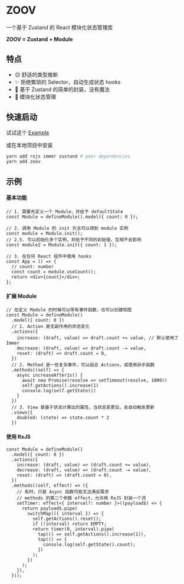 # ZOOV

一个基于 Zustand 的 React 模块化状态管理库

**ZOOV = Zustand + Module**

## 特点

- 😌 舒适的类型推断
- ✨ 拒绝繁琐的 Selector，自动生成状态 hooks
- 🍳 基于 Zustand 的简单的封装，没有魔法
- 🧮 模块化状态管理

## 快速启动

试试这个 [Example](https://codesandbox.io/s/zoov-example-vmv3p)

或在本地项目中安装

```sh
yarn add rxjs immer zustand # peer dependencies
yarn add zoov
```

## 示例

#### 基本功能

```tsx
// 1. 需要先定义一个 Module，并给予 defaultState
const Module = defineModule().model({ count: 0 });

// 2. 调用 Module 的 init 方法可以得到 module 实例
const module = Module.init();
// 2.5. 可以初始化多个实例，并给予不同的初始值，互相不会影响
const module2 = Module.init({ count: 1 });

// 3. 在任何 React 组件中使用 hooks
const App = () => {
  // count: number
  const count = module.useCount();
  return <div>{count}</div>;
};
```

#### 扩展 Module

```tsx
// 在定义 Module 的时候可以带有事件函数，也可以创建视图
const Module = defineModule()
  .model({ count: 0 })
  // 1. Action 是无副作用的状态变化
  .actions({
    increase: (draft, value) => draft.count += value, // 默认使用了 Immer
    decrease: (draft, value) => draft.count -= value,
    reset: (draft) => draft.count = 0,
  })
  // 2. Method 是一些复杂事件，可以组合 Actions，或使用异步函数
  .methods((self) => {
    async increaseAfter1s() {
      await new Promise(resolve => setTimeout(resolve, 1000))
      self.getActions().increase(1)
      console.log(self.getState())
    }
  })
  // 3. View 是基于状态计算出的属性，当状态变更后，会自动触发更新
  .views({
    doubled: (state) => state.count * 2
  })
```

#### 使用 RxJS

```tsx
const Module = defineModule()
  .model({ count: 0 })
  .actions({
    increase: (draft, value) => (draft.count += value),
    decrease: (draft, value) => (draft.count -= value),
    reset: (draft) => (draft.count = 0),
  })
  .methods((self, effect) => ({
    // 有时，只是 Async 函数可能无法满足需求
    // methods 的第二个参数 effect，允许用 RxJS 封装一个流
    setTimer: effect<{ interval?: number }>((payload$) => {
      return payload$.pipe(
        switchMap(({ interval }) => {
          self.getActions().reset();
          if (!interval) return EMPTY;
          return timer(0, interval).pipe(
            tap(() => self.getActions().increase(1)),
            tap(() => {
              console.log(self.getState().count);
            })
          );
        })
      );
    }),
  }));
```

